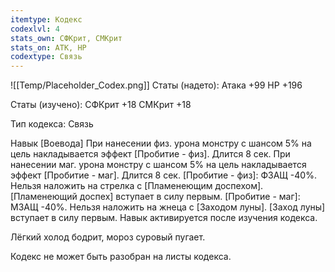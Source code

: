 ```yaml
---
itemtype: Кодекс
codexlvl: 4
stats_own: СФКрит, СМКрит
stats_on: АТК, HP
codextype: Связь
---
```

![[Temp/Placeholder_Codex.png]]
Статы (надето):
Атака +99
HP +196

Статы (изучено):
СФКрит +18
СМКрит +18

Тип кодекса: Связь


Навык
[Воевода] При нанесении физ. урона монстру с шансом 5% на цель накладывается эффект [Пробитие - физ]. Длится 8 сек.
При нанесении маг. урона монстру с шансом 5% на цель накладывается эффект [Пробитие - маг]. Длится 8 сек.
 [Пробитие - физ]: ФЗАЩ -40%. Нельзя наложить на стрелка с [Пламенеющим доспехом]. [Пламенеющий доспех] вступает в силу первым.
 [Пробитие - маг]: МЗАЩ -40%. Нельзя наложить на жнеца с [Заходом луны]. [Заход луны] вступает в силу первым. Навык активируется после изучения кодекса.

Лёгкий холод бодрит, мороз суровый пугает.

Кодекс не может быть разобран на листы кодекса.
